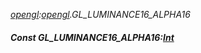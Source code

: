 _[opengl](../../modules/opengl/opengl-module.md):[opengl](../../modules/opengl/opengl-module.md).GL\_LUMINANCE16\_ALPHA16_
##### Const GL\_LUMINANCE16\_ALPHA16:[Int](../../modules/wonkey/wonkey-types-int.md)
